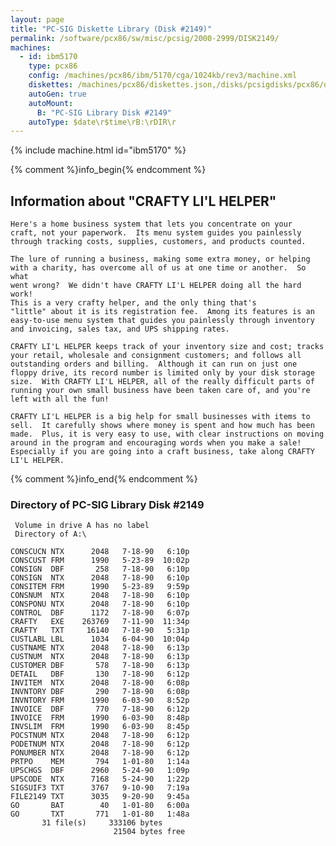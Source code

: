 ```yaml
---
layout: page
title: "PC-SIG Diskette Library (Disk #2149)"
permalink: /software/pcx86/sw/misc/pcsig/2000-2999/DISK2149/
machines:
  - id: ibm5170
    type: pcx86
    config: /machines/pcx86/ibm/5170/cga/1024kb/rev3/machine.xml
    diskettes: /machines/pcx86/diskettes.json,/disks/pcsigdisks/pcx86/diskettes.json
    autoGen: true
    autoMount:
      B: "PC-SIG Library Disk #2149"
    autoType: $date\r$time\rB:\rDIR\r
---
```


{% include machine.html id="ibm5170" %}

{% comment %}info_begin{% endcomment %}

## Information about "CRAFTY LI'L HELPER"

    Here's a home business system that lets you concentrate on your
    craft, not your paperwork.  Its menu system guides you painlessly
    through tracking costs, supplies, customers, and products counted.
    
    The lure of running a business, making some extra money, or helping
    with a charity, has overcome all of us at one time or another.  So what
    went wrong?  We didn't have CRAFTY LI'L HELPER doing all the hard work!
    This is a very crafty helper, and the only thing that's
    "little" about it is its registration fee.  Among its features is an
    easy-to-use menu system that guides you painlessly through inventory
    and invoicing, sales tax, and UPS shipping rates.
    
    CRAFTY LI'L HELPER keeps track of your inventory size and cost; tracks
    your retail, wholesale and consignment customers; and follows all
    outstanding orders and billing.  Although it can run on just one
    floppy drive, its record number is limited only by your disk storage
    size.  With CRAFTY LI'L HELPER, all of the really difficult parts of
    running your own small business have been taken care of, and you're
    left with all the fun!
    
    CRAFTY LI'L HELPER is a big help for small businesses with items to
    sell.  It carefully shows where money is spent and how much has been
    made.  Plus, it is very easy to use, with clear instructions on moving
    around in the program and encouraging words when you make a sale!
    Especially if you are going into a craft business, take along CRAFTY
    LI'L HELPER.
{% comment %}info_end{% endcomment %}


### Directory of PC-SIG Library Disk #2149

     Volume in drive A has no label
     Directory of A:\

    CONSCUCN NTX      2048   7-18-90   6:10p
    CONSCUST FRM      1990   5-23-89  10:02p
    CONSIGN  DBF       258   7-18-90   6:10p
    CONSIGN  NTX      2048   7-18-90   6:10p
    CONSITEM FRM      1990   5-23-89   9:59p
    CONSNUM  NTX      2048   7-18-90   6:10p
    CONSPONU NTX      2048   7-18-90   6:10p
    CONTROL  DBF      1172   7-18-90   6:07p
    CRAFTY   EXE    263769   7-11-90  11:34p
    CRAFTY   TXT     16140   7-18-90   5:31p
    CUSTLABL LBL      1034   6-04-90  10:04p
    CUSTNAME NTX      2048   7-18-90   6:13p
    CUSTNUM  NTX      2048   7-18-90   6:13p
    CUSTOMER DBF       578   7-18-90   6:13p
    DETAIL   DBF       130   7-18-90   6:12p
    INVITEM  NTX      2048   7-18-90   6:08p
    INVNTORY DBF       290   7-18-90   6:08p
    INVNTORY FRM      1990   6-03-90   8:52p
    INVOICE  DBF       770   7-18-90   6:12p
    INVOICE  FRM      1990   6-03-90   8:48p
    INVSLIM  FRM      1990   6-03-90   8:45p
    POCSTNUM NTX      2048   7-18-90   6:12p
    PODETNUM NTX      2048   7-18-90   6:12p
    PONUMBER NTX      2048   7-18-90   6:12p
    PRTPO    MEM       794   1-01-80   1:14a
    UPSCHGS  DBF      2960   5-24-90   1:09p
    UPSCODE  NTX      7168   5-24-90   1:22p
    SIGSUIF3 TXT      3767   9-10-90   7:19a
    FILE2149 TXT      3035   9-20-90   9:45a
    GO       BAT        40   1-01-80   6:00a
    GO       TXT       771   1-01-80   1:48a
           31 file(s)     333106 bytes
                           21504 bytes free
